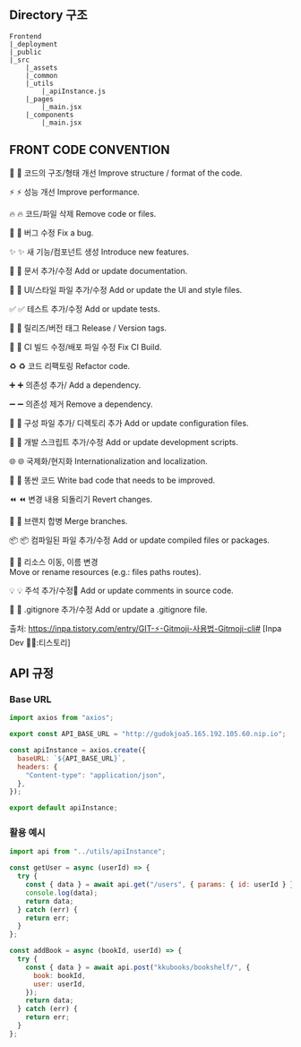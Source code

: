 ## Directory 구조

```
Frontend
|_deployment
|_public
|_src
    |_assets
    |_common
    |_utils
        |_apiInstance.js
    |_pages
        |_main.jsx
    |_components
        |_main.jsx

```

## FRONT CODE CONVENTION

🎨
:art:
코드의 구조/형태 개선
Improve structure / format of the code.

⚡️
:zap:
성능 개선
Improve performance.

🔥
:fire:
코드/파일 삭제
Remove code or files.

🐛
:bug:
버그 수정
Fix a bug.

✨
:sparkles:
새 기능/컴포넌트 생성
Introduce new features.

📝
:memo:
문서 추가/수정
Add or update documentation.

💄
:lipstick:
UI/스타일 파일 추가/수정
Add or update the UI and style files.

✅
:white_check_mark:
테스트 추가/수정
Add or update tests.

🔖
:bookmark:
릴리즈/버전 태그
Release / Version tags.

💚
:green_heart:
CI 빌드 수정/배포 파일 수정
Fix CI Build.

♻️
:recycle:
코드 리팩토링
Refactor code.

➕
:heavy_plus_sign:
의존성 추가/
Add a dependency.

➖
:heavy_minus_sign:
의존성 제거
Remove a dependency.

🔧
:wrench:
구성 파일 추가/ 디렉토리 추가
Add or update configuration files.

🔨
:hammer:
개발 스크립트 추가/수정
Add or update development scripts.

🌐
:globe_with_meridians:
국제화/현지화
Internationalization and localization.

💩
:poop:
똥싼 코드
Write bad code that needs to be improved.

⏪
:rewind:
변경 내용 되돌리기
Revert changes.

🔀
:twisted_rightwards_arrows:
브랜치 합병
Merge branches.

📦
:package:
컴파일된 파일 추가/수정
Add or update compiled files or packages.

🚚
:truck:
리소스 이동, 이름 변경
Move or rename resources (e.g.: files paths routes).

💡
:bulb:
주석 추가/수정
Add or update comments in source code.

🙈
:see_no_evil:
.gitignore 추가/수정
Add or update a .gitignore file.

출처: https://inpa.tistory.com/entry/GIT-⚡️-Gitmoji-사용법-Gitmoji-cli# [Inpa Dev 👨‍💻:티스토리]

## API 규정

### Base URL

```javascript
import axios from "axios";

export const API_BASE_URL = "http://gudokjoa5.165.192.105.60.nip.io";

const apiInstance = axios.create({
  baseURL: `${API_BASE_URL}`,
  headers: {
    "Content-type": "application/json",
  },
});

export default apiInstance;
```

### 활용 예시

```javascript
import api from "../utils/apiInstance";

const getUser = async (userId) => {
  try {
    const { data } = await api.get("/users", { params: { id: userId } });
    console.log(data);
    return data;
  } catch (err) {
    return err;
  }
};

const addBook = async (bookId, userId) => {
  try {
    const { data } = await api.post("kkubooks/bookshelf/", {
      book: bookId,
      user: userId,
    });
    return data;
  } catch (err) {
    return err;
  }
};
```
